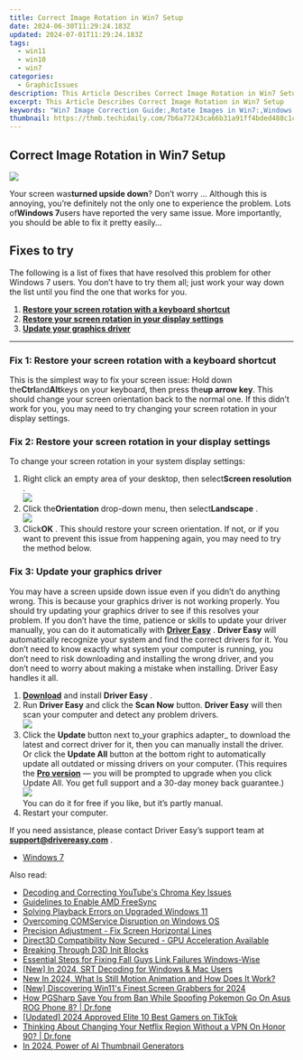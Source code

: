 ```yaml
---
title: Correct Image Rotation in Win7 Setup
date: 2024-06-30T11:29:24.183Z
updated: 2024-07-01T11:29:24.183Z
tags:
  - win11
  - win10
  - win7
categories:
  - GraphicIssues
description: This Article Describes Correct Image Rotation in Win7 Setup
excerpt: This Article Describes Correct Image Rotation in Win7 Setup
keywords: "Win7 Image Correction Guide:,Rotate Images in Win7:,Windows 7 Image Resizing Tips:,Image Alignment Solutions for Win7 Users:,Troubleshooting Image Rotation on Windows 7:,Adjusting Photo Orientation in Win7:,Optimize Windows 7 Imagery for Editors:"
thumbnail: https://thmb.techidaily.com/7b6a77243ca66b31a91ff4bded488c1c26ccff28e8356d366094a908c72413f6.jpg
---
```


## Correct Image Rotation in Win7 Setup

![](https://images.drivereasy.com/wp-content/uploads/2018/10/img_5bd019d68ee9b-300x225.jpg)

Your screen was**turned upside down**? Don’t worry … Although this is annoying, you’re definitely not the only one to experience the problem. Lots of**Windows 7**users have reported the very same issue. More importantly, you should be able to fix it pretty easily…

## Fixes to try

The following is a list of fixes that have resolved this problem for other Windows 7 users. You don’t have to try them all; just work your way down the list until you find the one that works for you.

1. [**Restore your screen rotation with a keyboard shortcut**](#a)
2. [**Restore your screen rotation in your display settings**](#b)
3. [**Update your graphics driver**](#c)

---

### Fix 1: Restore your screen rotation with a keyboard shortcut

This is the simplest way to fix your screen issue: Hold down the**Ctrl**and**Alt**keys on your keyboard, then press the**up arrow key**. This should change your screen orientation back to the normal one. If this didn’t work for you, you may need to try changing your screen rotation in your display settings.

### Fix 2: Restore your screen rotation in your display settings

To change your screen rotation in your system display settings:

1. Right click an empty area of your desktop, then select**Screen resolution** .  
![](https://images.drivereasy.com/wp-content/uploads/2018/10/img_5bd02d88aac3e.jpg)
2. Click the**Orientation** drop-down menu, then select**Landscape** .  
![](https://images.drivereasy.com/wp-content/uploads/2018/10/img_5bd030adee89c.jpg)
3. Click**OK** .
This should restore your screen orientation. If not, or if you want to prevent this issue from happening again, you may need to try the method below.

### Fix 3: Update your graphics driver

You may have a screen upside down issue even if you didn’t do anything wrong. This is because your graphics driver is not working properly. You should try updating your graphics driver to see if this resolves your problem. If you don’t have the time, patience or skills to update your driver manually, you can do it automatically with **[Driver Easy](https://tools.techidaily.com/drivereasy/download/)** . **Driver Easy**  will automatically recognize your system and find the correct drivers for it. You don’t need to know exactly what system your computer is running, you don’t need to risk downloading and installing the wrong driver, and you don’t need to worry about making a mistake when installing. Driver Easy handles it all.

1. [**Download**](https://tools.techidaily.com/drivereasy/download/) and install **Driver Easy** .
2. Run **Driver Easy** and click the **Scan Now** button. **Driver Easy**  will then scan your computer and detect any problem drivers.  
![](https://images.drivereasy.com/wp-content/uploads/2018/10/img_5bd0366bd75a4.jpg)
3. Click the **Update**  button next to_your graphics adapter_ to download the latest and correct driver for it, then you can manually install the driver. Or click the **Update All**  button at the bottom right to automatically update all outdated or missing drivers on your computer. (This requires the **[Pro version](https://tools.techidaily.com/drivereasy/download/)**  — you will be prompted to upgrade when you click Update All. You get full support and a 30-day money back guarantee.)  
![](https://images.drivereasy.com/wp-content/uploads/2018/10/img_5bd03674f2903.jpg)  
 You can do it for free if you like, but it’s partly manual.
4. Restart your computer.

 If you need assistance, please contact Driver Easy’s support team at **[support@drivereasy.com](mailto:support@drivereasy.com)**  .

* [Windows 7](https://tools.techidaily.com/drivereasy/download/)

<ins class="adsbygoogle"
     style="display:block"
     data-ad-format="autorelaxed"
     data-ad-client="ca-pub-7571918770474297"
     data-ad-slot="1223367746"></ins>



<ins class="adsbygoogle"
     style="display:block"
     data-ad-client="ca-pub-7571918770474297"
     data-ad-slot="8358498916"
     data-ad-format="auto"
     data-full-width-responsive="true"></ins>

<span class="atpl-alsoreadstyle">Also read:</span>
<div><ul>
<li><a href="https://graphic-issues.techidaily.com/decoding-and-correcting-youtubes-chroma-key-issues/"><u>Decoding and Correcting YouTube's Chroma Key Issues</u></a></li>
<li><a href="https://graphic-issues.techidaily.com/guidelines-to-enable-amd-freesync/"><u>Guidelines to Enable AMD FreeSync</u></a></li>
<li><a href="https://graphic-issues.techidaily.com/solving-playback-errors-on-upgraded-windows-11/"><u>Solving Playback Errors on Upgraded Windows 11</u></a></li>
<li><a href="https://graphic-issues.techidaily.com/overcoming-comservice-disruption-on-windows-os/"><u>Overcoming COMService Disruption on Windows OS</u></a></li>
<li><a href="https://graphic-issues.techidaily.com/precision-adjustment-fix-screen-horizontal-lines/"><u>Precision Adjustment - Fix Screen Horizontal Lines</u></a></li>
<li><a href="https://graphic-issues.techidaily.com/direct3d-compatibility-now-secured-gpu-acceleration-available/"><u>Direct3D Compatibility Now Secured - GPU Acceleration Available</u></a></li>
<li><a href="https://graphic-issues.techidaily.com/breaking-through-d3d-init-blocks/"><u>Breaking Through D3D Init Blocks</u></a></li>
<li><a href="https://win11-tips.techidaily.com/essential-steps-for-fixing-fall-guys-link-failures-windows-wise/"><u>Essential Steps for Fixing Fall Guys Link Failures Windows-Wise</u></a></li>
<li><a href="https://fox-glue.techidaily.com/new-in-2024-srt-decoding-for-windows-and-mac-users/"><u>[New] In 2024, SRT Decoding for Windows & Mac Users</u></a></li>
<li><a href="https://animation-videos.techidaily.com/new-in-2024-what-is-still-motion-animation-and-how-does-it-work/"><u>New In 2024, What Is Still Motion Animation and How Does It Work?</u></a></li>
<li><a href="https://screen-activity-recording.techidaily.com/new-discovering-win11s-finest-screen-grabbers-for-2024/"><u>[New] Discovering Win11's Finest Screen Grabbers for 2024</u></a></li>
<li><a href="https://android-pokemon-go.techidaily.com/how-pgsharp-save-you-from-ban-while-spoofing-pokemon-go-on-asus-rog-phone-8-drfone-by-drfone-virtual-android/"><u>How PGSharp Save You from Ban While Spoofing Pokemon Go On Asus ROG Phone 8? | Dr.fone</u></a></li>
<li><a href="https://tiktok-videos.techidaily.com/updated-2024-approved-elite-10-best-gamers-on-tiktok/"><u>[Updated] 2024 Approved  Elite 10  Best Gamers on TikTok</u></a></li>
<li><a href="https://fake-location.techidaily.com/thinking-about-changing-your-netflix-region-without-a-vpn-on-honor-90-drfone-by-drfone-virtual-android/"><u>Thinking About Changing Your Netflix Region Without a VPN On Honor 90? | Dr.fone</u></a></li>
<li><a href="https://ai-voice-clone.techidaily.com/in-2024-power-of-ai-thumbnail-generators/"><u>In 2024, Power of AI Thumbnail Generators</u></a></li>
</ul></div>
